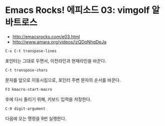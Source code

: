 # Emacs Rocks! 에피소드 03: vimgolf 알바트로스

- <http://emacsrocks.com/e03.html>
- <http://www.amara.org/videos/izQDqNhqDeJa>

`C-x C-t transpose-lines`

포인터는 그대로 두면서, 이전라인과 현재라인을 바꾼다.

`C-t transpose-chars`

문자를 앞으로 이동시킴으로, 포인터 주변 문자의 순서를 바꾼다.

`F3 kmacro-start-macro`

후에 다시 돌리기 위해, 키보드 입력을 저장한다.

`C-9 digit-argument`

다음에 오는 명령을 9번 실행한다.
